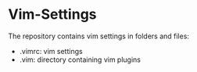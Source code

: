 # Vim-Settings
The repository contains vim settings in folders and files:
- .vimrc: vim settings
- .vim: directory containing vim plugins
